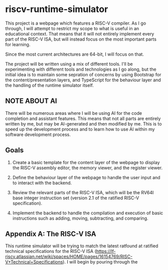 # riscv-runtime-simulator

This project is a webpage which features a RISC-V compiler. As I go through, I will attempt to restrict my scope to what is useful in an educational context. That means that it will not entirely implement every part of the RISC-V ISA, but will instead focus on the most important parts for learning.

Since the most current architectures are 64-bit, I will focus on that. 

The project will be written using a mix of different tools. I'll be experimenting with different tools and technologies as I go along, but the initial idea is to maintain some sepration of concerns by using Bootstrap for the content/presentation layers, and TypeScript for the behaviour layer and the handling of the runtime simulator itself.

## NOTE ABOUT AI
There will be numerous areas where I will be using AI for the code completion and assistant features. This means that not all parts are entirely written by me, but may be AI-generated and then modified by me. This is to speed up the development process and to learn how to use AI within my software development process.

## Goals
1. Create a basic template for the content layer of the webpage to display the RISC-V assembly editor, the memory viewer, and the register viewer.

2. Define the behaviour layer of the webpage to handle the user input and to interact with the backend.

3. Review the relevant parts of the RISC-V ISA, which will be the RV64I base integer instruction set (version 2.1 of the ratified RISC-V specification).

4. Implement the backend to handle the compilation and execution of basic instructions such as adding, moving, subtracting, and comparing.

## Appendix A: The RISC-V ISA
This runtime simulator will be trying to match the latest ratfound at ratified technical specifications for the RISC-V ISA (https://lf-riscv.atlassian.net/wiki/spaces/HOME/pages/16154769/RISC-V+Technical+Specifications). I will begin by pouring through the 